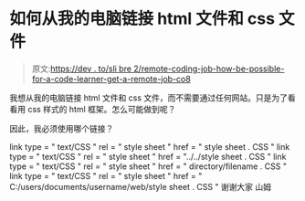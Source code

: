 # 如何从我的电脑链接 html 文件和 css 文件

> 原文:[https://dev . to/sli bre 2/remote-coding-job-how-be-possible-for-a-code-learner-get-a-remote-job-co8](https://dev.to/slibre2/remote-coding-job-how-would-it-be-possible-for-a-code-learner-to-get-a-remote-job--co8)

我想从我的电脑链接 html 文件和 css 文件，而不需要通过任何网站。只是为了看看用 css 样式的 html 框架。怎么可能做到呢？

因此，我必须使用哪个链接？

link type = " text/CSS " rel = " style sheet " href = " style sheet . CSS "
link type = " text/CSS " rel = " style sheet " href = "../../style sheet . CSS "
link type = " text/CSS " rel = " style sheet " href = " directory/filename . CSS "
link type = " text/CSS " rel = " style sheet " href = " C:/users/documents/username/web/style sheet . CSS "
谢谢大家
山姆